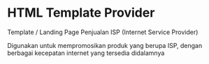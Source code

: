 # HTML Template Provider
Template / Landing Page Penjualan ISP (Internet Service Provider)

Digunakan untuk mempromosikan produk yang berupa ISP, dengan berbagai kecepatan internet yang tersedia didalamnya
